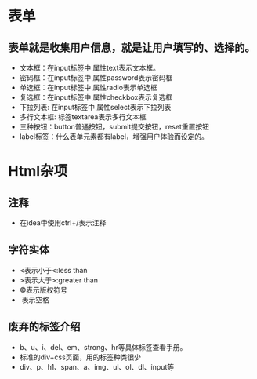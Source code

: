 # 表单
## 表单就是收集用户信息，就是让用户填写的、选择的。
- 文本框：在input标签中 属性text表示文本框。
- 密码框：在input标签中 属性password表示密码框
- 单选框：在input标签中 属性radio表示单选框
- 复选框：在input标签中 属性checkbox表示复选框
- 下拉列表: 在input标签中 属性select表示下拉列表
- 多行文本框: 标签textarea表示多行文本框
- 三种按钮：button普通按钮，submit提交按钮，reset重置按钮
- label标签：什么表单元素都有label，增强用户体验而设定的。
# Html杂项
## 注释
- 在idea中使用ctrl+/表示注释
## 字符实体
- &lt;表示小于<:less than
- &gt;表示大于>:greater than
- &copy;表示版权符号
- &nbsp;表示空格
## 废弃的标签介绍
- b、u、i、del、em、strong、hr等具体标签查看手册。
- 标准的div+css页面，用的标签种类很少
- div、p、h1、span、a、img、ul、ol、dl、input等
